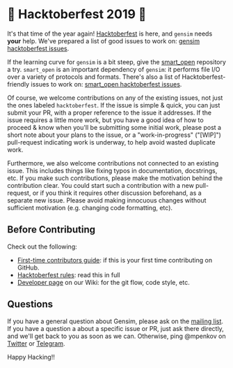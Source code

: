 # :pizza: Hacktoberfest 2019 :beer:

It's that time of the year again!
[Hacktoberfest](https://hacktoberfest.digitalocean.com) is here, and `gensim` needs **your** help.
We've prepared a list of good issues to work on: [gensim hacktoberfest issues](https://github.com/RaRe-Technologies/gensim/labels/hacktoberfest).

If the learning curve for `gensim` is a bit steep, give the [smart_open](https://github.com/RaRe-Technologies/smart_open) repository a try.
`smart_open` is an important dependency of `gensim`: it performs file I/O over a variety of protocols and formats.
There's also a list of Hacktoberfest-friendly issues to work on: [smart_open hacktoberfest issues](https://github.com/RaRe-Technologies/smart_open/labels/hacktoberfest).

Of course, we welcome contributions on any of the existing issues, not just the ones labeled `hacktoberfest`.
If the issue is simple & quick, you can just submit your PR, with a proper reference to the issue it addresses.
If the issue requires a little more work, but you have a good idea of how to proceed & know when you'll be submitting some initial work, please post a short note about your plans to the issue, or a "work-in-progress" ("[WIP]") pull-request indicating work is underway, to help avoid wasted duplicate work.

Furthermore, we also welcome contributions not connected to an existing issue.
This includes things like fixing typos in documentation, docstrings, etc.
If you make such contributions, please make the motivation behind the contribution clear.
You could start such a contribution with a new pull-request, or if you think it requires other discussion beforehand, as a separate new issue.
Please avoid making innocuous changes without sufficient motivation (e.g. changing code formatting, etc).

## Before Contributing

Check out the following:

- [First-time contributors guide](https://github.com/firstcontributions/first-contributions): if this is your first time contributing on GitHub.
- [Hacktoberfest rules](https://hacktoberfest.digitalocean.com/faq#rules): read this in full
- [Developer page](https://github.com/RaRe-Technologies/gensim/wiki/Developer-page) on our Wiki: for the git flow, code style, etc.

## Questions

If you have a general question about Gensim, please ask on the [mailing list](https://groups.google.com/g/gensim).
If you have a question a about a specific issue or PR, just ask there directly, and we'll get back to you as soon as we can.
Otherwise, ping @mpenkov on [Twitter](https://twitter.com/mpenkov) or [Telegram](https://t.me/mpenkov).

Happy Hacking!!
